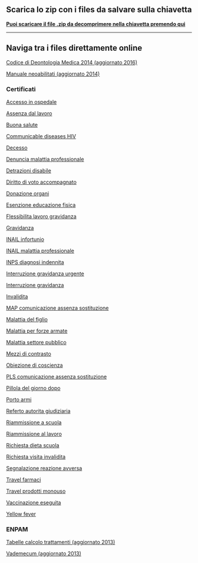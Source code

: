 ## Scarica lo zip con i files da salvare sulla chiavetta

**[Puoi scaricare il file .zip da decomprimere nella chiavetta premendo qui](https://neoabilitativerona.github.io/OMCEO_VR.zip)**

---

## Naviga tra i files direttamente online

[Codice di Deontologia Medica 2014 (aggiornato 2016)](https://neoabilitativerona.github.io/chiavetta/Codice%20di%20Deontologia%20Medica%202014%20(aggiornato%202016).pdf)

[Manuale neoabilitati (aggiornato 2014)](https://neoabilitativerona.github.io/chiavetta/Manuale%20neoabilitati%20(aggiornato%202014).pdf)

### Certificati

[Accesso in ospedale](https://neoabilitativerona.github.io/chiavetta/Certificati%20-%20Accesso%20in%20ospedale.pdf)

[Assenza dal lavoro](https://neoabilitativerona.github.io/chiavetta/Certificati%20-%20Assenza%20dal%20lavoro.pdf)

[Buona salute](https://neoabilitativerona.github.io/chiavetta/Certificati%20-%20Buona%20salute.pdf)

[Communicable diseases HIV](https://neoabilitativerona.github.io/chiavetta/Certificati%20-%20Communicable%20diseases%20HIV%20(inglese).pdf)

[Decesso](https://neoabilitativerona.github.io/chiavetta/Certificati%20-%20Decesso.pdf)

[Denuncia malattia professionale](https://neoabilitativerona.github.io/chiavetta/Certificati%20-%20Denuncia%20malattia%20professionale.pdf)

[Detrazioni disabile](https://neoabilitativerona.github.io/chiavetta/Certificati%20-%20Detrazioni%20disabile.pdf)

[Diritto di voto accompagnato](https://neoabilitativerona.github.io/chiavetta/Certificati%20-%20Diritto%20di%20voto%20accompagnato.pdf)

[Donazione organi](https://neoabilitativerona.github.io/chiavetta/Certificati%20-%20Donazione%20organi.pdf)

[Esenzione educazione fisica](https://neoabilitativerona.github.io/chiavetta/Certificati%20-%20Esenzione%20educazione%20fisica.pdf)

[Flessibilita lavoro gravidanza](https://neoabilitativerona.github.io/chiavetta/Certificati%20-%20Flessibilita%20lavoro%20gravidanza.pdf)

[Gravidanza](https://neoabilitativerona.github.io/chiavetta/Certificati%20-%20Gravidanza.pdf)

[INAIL infortunio](https://neoabilitativerona.github.io/chiavetta/Certificati%20-%20INAIL%20infortunio.pdf)

[INAIL malattia professionale](https://neoabilitativerona.github.io/chiavetta/Certificati%20-%20INAIL%20malattia%20professionale.pdf)

[INPS diagnosi indennita](https://neoabilitativerona.github.io/chiavetta/Certificati%20-%20INPS%20diagnosi%20indennita.pdf)

[Interruzione gravidanza urgente](https://neoabilitativerona.github.io/chiavetta/Certificati%20-%20Interruzione%20gravidanza%20urgente.pdf)

[Interruzione gravidanza](https://neoabilitativerona.github.io/chiavetta/Certificati%20-%20Interruzione%20gravidanza.pdf)

[Invalidita](https://neoabilitativerona.github.io/chiavetta/Certificati%20-%20Invalidita.pdf)

[MAP comunicazione assenza sostituzione](https://neoabilitativerona.github.io/chiavetta/Certificati%20-%20MAP%20comunicazione%20assenza%20sostituzione.pdf)

[Malattia del figlio](https://neoabilitativerona.github.io/chiavetta/Certificati%20-%20Malattia%20del%20figlio.pdf)

[Malattia per forze armate](https://neoabilitativerona.github.io/chiavetta/Certificati%20-%20Malattia%20per%20forze%20armate.pdf)

[Malattia settore pubblico](https://neoabilitativerona.github.io/chiavetta/Certificati%20-%20Malattia%20settore%20pubblico.pdf)

[Mezzi di contrasto](https://neoabilitativerona.github.io/chiavetta/Certificati%20-%20Mezzi%20di%20contrasto.pdf)

[Obiezione di coscienza](https://neoabilitativerona.github.io/chiavetta/Certificati%20-%20Obiezione%20di%20coscienza.pdf)

[PLS comunicazione assenza sostituzione](https://neoabilitativerona.github.io/chiavetta/Certificati%20-%20PLS%20comunicazione%20assenza%20sostituzione.pdf)

[Pillola del giorno dopo](https://neoabilitativerona.github.io/chiavetta/Certificati%20-%20Pillola%20del%20giorno%20dopo.pdf)

[Porto armi](https://neoabilitativerona.github.io/chiavetta/Certificati%20-%20Porto%20armi.pdf)

[Referto autorita giudiziaria](https://neoabilitativerona.github.io/chiavetta/Certificati%20-%20Referto%20autorita%20giudiziaria.pdf)

[Riammissione a scuola](https://neoabilitativerona.github.io/chiavetta/Certificati%20-%20Riammissione%20a%20scuola.pdf)

[Riammissione al lavoro](https://neoabilitativerona.github.io/chiavetta/Certificati%20-%20Riammissione%20al%20lavoro.pdf)

[Richiesta dieta scuola](https://neoabilitativerona.github.io/chiavetta/Certificati%20-%20Richiesta%20dieta%20scuola.pdf)

[Richiesta visita invalidita](https://neoabilitativerona.github.io/chiavetta/Certificati%20-%20Richiesta%20visita%20invalidita.pdf)

[Segnalazione reazione avversa](https://neoabilitativerona.github.io/chiavetta/Certificati%20-%20Segnalazione%20reazione%20avversa.pdf)

[Travel farmaci](https://neoabilitativerona.github.io/chiavetta/Certificati%20-%20Travel%20farmaci.pdf)

[Travel prodotti monouso](https://neoabilitativerona.github.io/chiavetta/Certificati%20-%20Travel%20prodotti%20monouso.pdf)

[Vaccinazione eseguita](https://neoabilitativerona.github.io/chiavetta/Certificati%20-%20Vaccinazione%20eseguita.pdf)

[Yellow fever](https://neoabilitativerona.github.io/chiavetta/Certificati%20-%20Yellow%20fever.pdf)

### ENPAM

[Tabelle calcolo trattamenti (aggiornato 2013)](https://neoabilitativerona.github.io/chiavetta/Enpam%20-%20Tabelle%20calcolo%20trattamenti%20(aggiornato%202013).pdf)

[Vademecum (aggiornato 2013)](https://neoabilitativerona.github.io/chiavetta/Enpam%20-%20Vademecum%20(aggiornato%202013).pdf)

